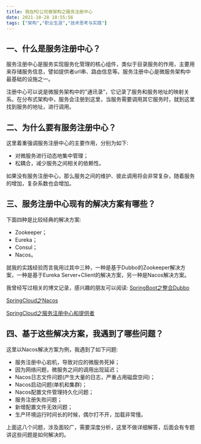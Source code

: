 ```yaml
---
title: 我在M2公司做架构之服务注册中心
date: 2021-10-28 18:55:56
tags: ["架构","职业生涯","技术思考与实践"]
---
```


## 一、什么是服务注册中心？
服务注册中心是服务实现服务化管理的核心组件，类似于目录服务的作用，主要用来存储服务信息，譬如提供者url串、路由信息等。服务注册中心是微服务架构中最基础的设施之一。
<!--more-->

注册中心可以说是微服务架构中的"通讯录"，它记录了服务和服务地址的映射关系。在分布式架构中，服务会注册到这里，当服务需要调用其它服务时，就到这里找到服务的地址，进行调用。


## 二、为什么要有服务注册中心？
这里着重强调服务注册中心的主要作用，分别为如下:

- 对微服务进行动态地集中管理；
- 松耦合，减少服务之间相关的依赖性。

如果没有服务注册中心，那么服务之间的维护、彼此调用将会非常复杂，随着服务的增加，复杂系数也会增加。


## 三、服务注册中心现有的解决方案有哪些？
下面四种是比较经典的解决方案:

- Zookeeper；
- Eureka；
- Consul；
- Nacos。

就我的实践经验而言我用过其中三种，一种是基于Dubbo的Zookeeper解决方案，一种是基于Eureka Server+Client的解决方案，另一种是Nacos解决方案。

我曾经写过相关的博文记录，感兴趣的朋友可以阅读:
[SpringBoot之整合Dubbo](https://youcongtech.com/2020/05/22/SpringBoot%E4%B9%8B%E6%95%B4%E5%90%88Dubbo/)

[SpringCloud之Nacos](https://youcongtech.com/2020/08/23/SpringCloud-Alibaba%E4%B9%8BNacos/)

[SpringCloud之服务注册中心和提供者](https://youcongtech.com/2020/06/02/SpringCloud%E4%B9%8B%E6%9C%8D%E5%8A%A1%E6%B3%A8%E5%86%8C%E4%B8%AD%E5%BF%83%E5%92%8C%E6%8F%90%E4%BE%9B%E8%80%85/)


## 四、基于这些解决方案，我遇到了哪些问题？
这里以Nacos解决方案为例，我遇到了如下问题:

- 服务注册中心宕机，导致对应的微服务死掉；
- 因为网络问题，微服务之间的调用出现延迟；
- Nacos日志文件问题(产生大量的日志，严重占用磁盘空间)；
- Nacos启动问题(单机和集群)；
- Nacos配置文件管理持久化问题；
- 服务注册失败问题；
- 新增配置文件无效问题；
- 生产环境运行时间长的时候，偶尔打不开，加载非常慢。

上面这八个问题，涉及面较广，需要深度分析，这里不做详细解答，后面会有专题讲这些问题是如何解决的。

